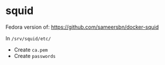 # squid

Fedora version of:
https://github.com/sameersbn/docker-squid


In `/srv/squid/etc/`
- Create `ca.pem`
- Create `passwords`
